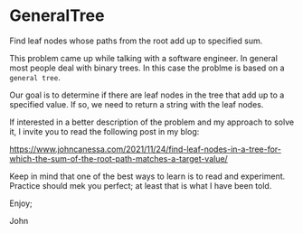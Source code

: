 # GeneralTree
Find leaf nodes whose paths from the root add up to specified sum.

This problem came up while talking with a software engineer.
In general most people deal with binary trees. In this case
the problme is based on a `general tree`.

Our goal is to determine if there are leaf nodes in the tree
that add up to a specified value. If so, we need to return a
string with the leaf nodes.

If interested in a better description of the problem and my
approach to solve it, I invite you to read the following post
in my blog:

https://www.johncanessa.com/2021/11/24/find-leaf-nodes-in-a-tree-for-which-the-sum-of-the-root-path-matches-a-target-value/

Keep in mind that one of the best ways to learn is to read and
experiment. Practice should mek you perfect; at least that is what
I have been told.

Enjoy;

John

